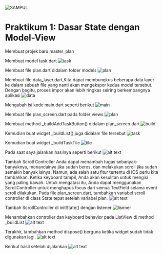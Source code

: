 ![SAMPUL](image.png)

# Praktikum 1: Dasar State dengan Model-View

Membuat projek baru master_plan

Membuat model task.dart
![task](image-1.png)

Membuat file plan.dart didalam folder models
![plan](image-2.png)

Membuat file data_layer.dart,Kita dapat membungkus beberapa data layer ke dalam sebuah file yang nanti akan mengekspor kedua model tersebut. Dengan begitu, proses impor akan lebih ringkas seiring berkembangnya aplikasi
![data](image-3.png)

Mengubah isi kode main.dart seperti berikut 
![main](image-4.png)

Membuat file plan_screen.dart pada folder views 
![plan](image-5.png)

Membuat method _buildAddTaskButton() didalam plan_screen.dart
![build](image-6.png)

Kemudian buat widget _buildList() juga didalam file tersebut
![task](image-7.png)

Kemudian buat widget _buildTaskTile
![tile](image-8.png)

Pada saat saya jalankan hasilnya seperti berikut 
![alt text](image-9.png)

Tambah Scroll Controller
Anda dapat menambah tugas sebanyak-banyaknya, menandainya jika sudah beres, dan melakukan scroll jika sudah semakin banyak isinya. Namun, ada salah satu fitur tertentu di iOS perlu kita tambahkan. Ketika keyboard tampil, Anda akan kesulitan untuk mengisi yang paling bawah. Untuk mengatasi itu, Anda dapat menggunakan ScrollController untuk menghapus focus dari semua TextField selama event scroll dilakukan. Pada file plan_screen.dart, tambahkan variabel scroll controller di class State tepat setelah variabel plan.
![alt text](image-10.png)

Tambah ScrollController di initState() dengan listener
![lisener](image-11.png)

Menambahkan controller dan keyboard behavior pada ListView di method _buildList
![alt text](image-12.png)

Terakhir, tambahkan method dispose() berguna ketika widget sudah tidak digunakan lagi.
![alt text](image-13.png)

Berikut hasil setelah dijalankan 
![alt text](image-14.png)